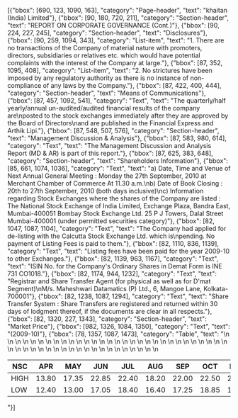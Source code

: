 [{"bbox": [690, 123, 1090, 163], "category": "Page-header", "text": "khaitan (India) Limited"}, {"bbox": [90, 180, 720, 211], "category": "Section-header", "text": "REPORT ON CORPORATE GOVERNANCE (Cont.)"}, {"bbox": [90, 224, 227, 245], "category": "Section-header", "text": "Disclosures"}, {"bbox": [90, 259, 1094, 343], "category": "List-item", "text": "1. There are no transactions of the Company of material nature with promoters, directors, subsidiaries or relatives etc. which would have potential complaints with the interest of the Company at large."}, {"bbox": [87, 352, 1095, 408], "category": "List-item", "text": "2. No strictures have been imposed by any regulatory authority as there is no instance of non-compliance of any laws by the Company."}, {"bbox": [87, 422, 400, 444], "category": "Section-header", "text": "Means of Communications"}, {"bbox": [87, 457, 1092, 541], "category": "Text", "text": "The quarterly/half yearly/annual un-audited/audited financial results of the company are\nposted to the stock exchanges immediately after they are approved by the Board of Directors\nand are published in the Financial Express and Arthik Lipi."}, {"bbox": [87, 548, 507, 576], "category": "Section-header", "text": "Management Discussion & Analysis"}, {"bbox": [87, 583, 980, 614], "category": "Text", "text": "The Management Discussion and Analysis Report (MD & AR) is part of this report."}, {"bbox": [87, 625, 383, 648], "category": "Section-header", "text": "Shareholders Information"}, {"bbox": [85, 661, 1074, 1036], "category": "Text", "text": "a) Date, Time and Venue of Next Annual General Meeting : Monday the 27th September, 2010 at Merchant Chamber of Commerce At 11.30 a.m.\nb) Date of Book Closing : 20th to 27th September, 2010 (both days inclusive)\nc) Information regarding Stock Exchanges where the shares of the Company are listed : The National Stock Exchange of India Limited, Exchange Plaza, Bandra East, Mumbai-400051 Bombay Stock Exchange Ltd. 25 P J Towers, Dalal Street Mumbai-400001 (under permitted securities category)"}, {"bbox": [82, 1047, 1087, 1104], "category": "Text", "text": "The Company had applied for de-listing with the Calcutta Stock Exchange Ltd. which is\npending. No payment of Listing Fees is paid to them."}, {"bbox": [82, 1110, 836, 1139], "category": "Text", "text": "Listing fees have been paid for the year 2009-10 to other Exchanges."}, {"bbox": [82, 1139, 963, 1167], "category": "Text", "text": "ISIN No. for the Company's Ordinary Shares in Demat Form is INE 731 CO1018."}, {"bbox": [82, 1174, 944, 1232], "category": "Text", "text": "Registrar and Share Transfer Agent (for physical as well as for D'mat Segment)\nM/s. Maheshwari Datamatics (P) Ltd., 6, Mangoe Lane, Kolkata-700001"}, {"bbox": [82, 1238, 1087, 1294], "category": "Text", "text": "Share Transfer System : Share Transfers are registered and returned within 30 days of lodgment thereof, if the documents are clear in all respects."}, {"bbox": [82, 1320, 227, 1343], "category": "Section-header", "text": "Market Price"}, {"bbox": [982, 1326, 1084, 1350], "category": "Text", "text": "(2009-10)"}, {"bbox": [78, 1357, 1087, 1473], "category": "Table", "text": "<table>\n  <thead>\n    <tr>\n      <th>NSC</th>\n      <th>APR</th>\n      <th>MAY</th>\n      <th>JUN</th>\n      <th>JUL</th>\n      <th>AUG</th>\n      <th>SEP</th>\n      <th>OCT</th>\n      <th>NOV</th>\n      <th>DEC</th>\n      <th>JAN</th>\n      <th>FEB</th>\n      <th>MAR</th>\n    </tr>\n  </thead>\n  <tbody>\n    <tr>\n      <td>HIGH</td>\n      <td>13.80</td>\n      <td>17.35</td>\n      <td>22.85</td>\n      <td>22.40</td>\n      <td>18.20</td>\n      <td>22.00</td>\n      <td>22.50</td>\n      <td>21.50</td>\n      <td>24.90</td>\n      <td>26.00</td>\n      <td>25.50</td>\n      <td>25.00</td>\n    </tr>\n    <tr>\n      <td>LOW</td>\n      <td>12.40</td>\n      <td>13.00</td>\n      <td>17.05</td>\n      <td>18.40</td>\n      <td>16.40</td>\n      <td>17.25</td>\n      <td>18.85</td>\n      <td>18.00</td>\n      <td>18.60</td>\n      <td>21.45</td>\n      <td>21.25</td>\n      <td>21.00</td>\n    </tr>\n  </tbody>\n</table>"}]